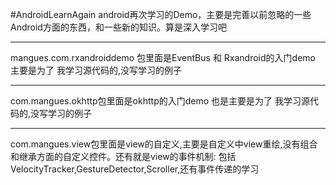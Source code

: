 #AndroidLearnAgain
android再次学习的Demo，主要是完善以前忽略的一些Android方面的东西，和一些新的知识。算是深入学习吧

***

mangues.com.rxandroiddemo 包里面是EventBus 和 Rxandroid的入门demo 主要是为了 我学习源代码的,没写学习的例子

***

com.mangues.okhttp包里面是okhttp的入门demo 也是主要是为了 我学习源代码的,没写学习的例子

***

com.mangues.view包里面是view的自定义,主要是自定义中view重绘,没有组合和继承方面的自定义控件。还有就是view的事件机制:
                包括VelocityTracker,GestureDetector,Scroller,还有事件传递的学习